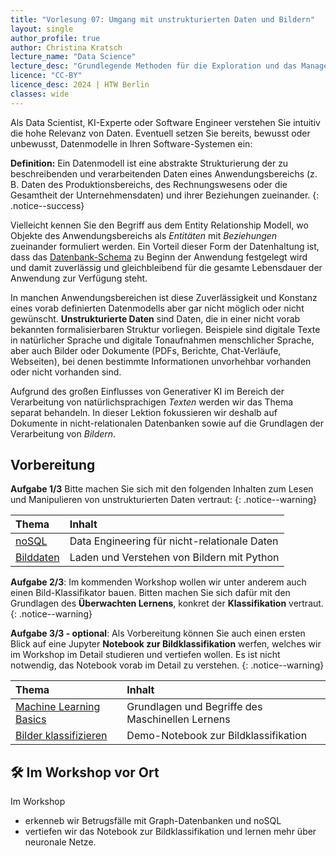 ```yaml
---
title: "Vorlesung 07: Umgang mit unstrukturierten Daten und Bildern"
layout: single
author_profile: true
author: Christina Kratsch
lecture_name: "Data Science"
lecture_desc: "Grundlegende Methoden für die Exploration und das Management von Daten."
licence: "CC-BY"
licence_desc: 2024 | HTW Berlin 
classes: wide
---
```


Als Data Scientist, KI-Experte oder Software Engineer verstehen Sie intuitiv die hohe Relevanz von Daten. Eventuell setzen Sie bereits, bewusst oder unbewusst, Datenmodelle in Ihren Software-Systemen ein: 

**Definition:** Ein Datenmodell ist eine abstrakte Strukturierung der zu beschreibenden und verarbeitenden Daten eines Anwendungsbereichs (z. B. Daten des Produktionsbereichs, des Rechnungswesens oder die Gesamtheit der Unternehmensdaten) und ihrer Beziehungen zueinander.
{: .notice--success}

Vielleicht kennen Sie den Begriff aus dem Entity Relationship Modell, wo Objekte des Anwendungsbereichs als *Entitäten* mit *Beziehungen* zueinander formuliert werden. Ein Vorteil dieser Form der Datenhaltung ist, dass das [Datenbank-Schema](https://en.wikipedia.org/wiki/Database_schema) zu Beginn der Anwendung festgelegt wird und damit zuverlässig und gleichbleibend für die gesamte Lebensdauer der Anwendung zur Verfügung steht.

In manchen Anwendungsbereichen ist diese Zuverlässigkeit und Konstanz eines vorab definierten Datenmodells aber gar nicht möglich oder nicht gewünscht. **Unstrukturierte Daten** sind Daten, die in einer nicht vorab bekannten formalisierbaren Struktur vorliegen. Beispiele sind digitale Texte in natürlicher Sprache und digitale Tonaufnahmen menschlicher Sprache, aber auch Bilder oder Dokumente (PDFs, Berichte, Chat-Verläufe, Webseiten), bei denen bestimmte Informationen unvorhehbar vorhanden oder nicht vorhanden sind. 

Aufgrund des großen Einflusses von Generativer KI im Bereich der Verarbeitung von natürlichsprachigen *Texten* werden wir das Thema separat behandeln. In dieser Lektion fokussieren wir deshalb auf Dokumente in nicht-relationalen Datenbanken sowie auf die Grundlagen der Verarbeitung von *Bildern*.

## Vorbereitung

**Aufgabe 1/3** Bitte machen Sie sich mit den folgenden Inhalten zum Lesen und Manipulieren von unstrukturierten Daten vertraut:
{: .notice--warning} 

| Thema | Inhalt | 
| :------------- |  :---------- |
| [noSQL](/modules/noSQL/noSQL.md) | Data Engineering für nicht-relationale Daten | 
| [Bilddaten](/modules/cv-basics/cv-basics.md) | Laden und Verstehen von Bildern mit Python | 
<!-- https://towardsdatascience.com/image-data-analysis-using-python-edddfdf128f4-->


**Aufgabe 2/3**: Im kommenden Workshop wollen wir unter anderem auch einen Bild-Klassifikator bauen. Bitten machen Sie sich dafür mit den Grundlagen des **Überwachten Lernens**, konkret der **Klassifikation** vertraut. 
{: .notice--warning} 

**Aufgabe 3/3 - optional**: Als Vorbereitung können Sie auch einen ersten Blick auf eine Jupyter **Notebook zur Bildklassifikation** werfen, welches wir im Workshop im Detail studieren und vertiefen wollen. Es ist nicht notwendig, das Notebook vorab im Detail zu verstehen.
{: .notice--warning} 


| Thema | Inhalt | 
| :------------- |  :---------- |
| [Machine Learning Basics](/modules/ml-basics/ml-basics.md) | Grundlagen und Begriffe des Maschinellen Lernens | 
| [Bilder klassifizieren](https://www.kaggle.com/code/iamleonie/pytorch-image-classification-tutorial-for-beginner) | Demo-Notebook zur Bildklassifikation | 


## 🛠 Im Workshop vor Ort

Im Workshop 

* erkenneb wir Betrugsfälle mit Graph-Datenbanken und noSQL
* vertiefen wir das Notebook zur Bildklassifikation und lernen mehr über neuronale Netze.